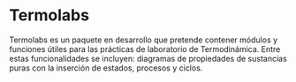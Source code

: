# Termolabs

Termolabs es un paquete en desarrollo que pretende contener módulos y funciones útiles para las prácticas de laboratorio de Termodinámica. Entre estas funcionalidades se incluyen: diagramas de propiedades de sustancias puras con la inserción de estados, procesos y ciclos.

